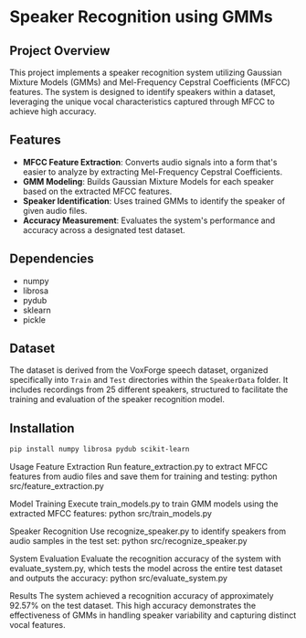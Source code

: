 # Speaker Recognition using GMMs

## Project Overview

This project implements a speaker recognition system utilizing Gaussian Mixture Models (GMMs) and Mel-Frequency Cepstral Coefficients (MFCC) features. The system is designed to identify speakers within a dataset, leveraging the unique vocal characteristics captured through MFCC to achieve high accuracy.

## Features

- **MFCC Feature Extraction**: Converts audio signals into a form that's easier to analyze by extracting Mel-Frequency Cepstral Coefficients.
- **GMM Modeling**: Builds Gaussian Mixture Models for each speaker based on the extracted MFCC features.
- **Speaker Identification**: Uses trained GMMs to identify the speaker of given audio files.
- **Accuracy Measurement**: Evaluates the system's performance and accuracy across a designated test dataset.

## Dependencies

- numpy
- librosa
- pydub
- sklearn
- pickle

## Dataset

The dataset is derived from the VoxForge speech dataset, organized specifically into `Train` and `Test` directories within the `SpeakerData` folder. It includes recordings from 25 different speakers, structured to facilitate the training and evaluation of the speaker recognition model.

## Installation

```bash
pip install numpy librosa pydub scikit-learn
```

Usage
Feature Extraction
Run feature_extraction.py to extract MFCC features from audio files and save them for training and testing:
python src/feature_extraction.py

Model Training
Execute train_models.py to train GMM models using the extracted MFCC features:
python src/train_models.py

Speaker Recognition
Use recognize_speaker.py to identify speakers from audio samples in the test set:
python src/recognize_speaker.py

System Evaluation
Evaluate the recognition accuracy of the system with evaluate_system.py, which tests the model across the entire test dataset and outputs the accuracy:
python src/evaluate_system.py


Results
The system achieved a recognition accuracy of approximately 92.57% on the test dataset. This high accuracy demonstrates the effectiveness of GMMs in handling speaker variability and capturing distinct vocal features.
